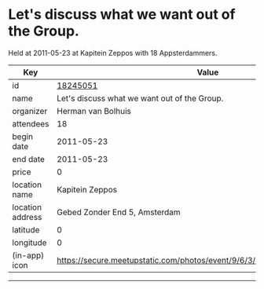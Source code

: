 # Let's discuss what we want out of the Group.
Held at 2011-05-23 at Kapitein Zeppos with 18 Appsterdammers.
        
|Key|Value
|---|---|
|id|[18245051](https://www.meetup.com/appsterdam/events/18245051/)|
|name|Let's discuss what we want out of the Group.|
|organizer|Herman van Bolhuis|
|attendees|18|
|begin date|2011-05-23|
|end date|2011-05-23|
|price|0|
|location name|Kapitein Zeppos|
|location address|Gebed Zonder End 5, Amsterdam|
|latitude|0|
|longitude|0|
|(in-app) icon|https://secure.meetupstatic.com/photos/event/9/6/3/4/highres_518678452.jpeg|

---



